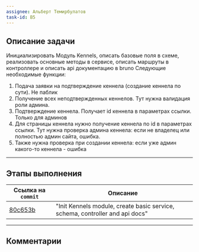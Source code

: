 ```yaml
---
assignee: Альберт Темирбулатов
task-id: B5
---
```

## **Описание задачи**

Инициализировать Модуль Kennels, описать базовые поля в схеме,  реализовать основные методы в сервисе, описать маршруты в контроллере и описать api документацию в bruno
Следующие необходимые функции:
1. Подача заявки на подтверждение кеннела (создание кеннела по сути). Не паблик
2. Получение всех неподтвержденных кеннелов. Тут нужна валидация роли админа.
3. Подтверждение кеннела. Получает id кеннела в параметрах ссылки. Только для админов
4. Для страницы кеннела нужно получение кеннела по id в параметрах ссылки. Тут нужна проверка админа кеннела: если не владелец или полностью админ сайта, ошибка.
5. Также нужна проверка при создании кеннела: если уже админ какого-то кеннела - ошибка

---
## **Этапы выполнения**

| Ссылка на `commit`                                                                                   | Описание                                                                     |
| ---------------------------------------------------------------------------------------------------- | ---------------------------------------------------------------------------- |
| [80c653b](https://github.com/iamfromhe1l/pet-market/commit/80c653b8454b970ef096d3d5dcb52a9579b14905) | "Init Kennels module, create basic service, schema, controller and api docs" |

---
## **Комментарии**

